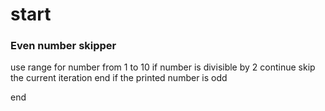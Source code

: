 # start
### Even number skipper
use range for number from 1 to 10
if number is divisible by 2 
continue
skip the current iteration
end if the printed number is odd

end 